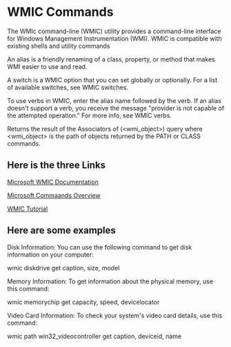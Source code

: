 # WMIC Commands
The WMIc command-line (WMIC) utility provides a command-line interface for Windows Management Instrumentation (WMI). WMIC is compatible with existing shells and utility commands

An alias is a friendly renaming of a class, property, or method that makes WMI easier to use and read. 

A switch is a WMIC option that you can set globally or optionally. For a list of available switches, see WMIC switches.

To use verbs in WMIC, enter the alias name followed by the verb. If an alias doesn't support a verb, you receive the message "provider is not capable of the attempted operation." For more info, see WMIC verbs.

Returns the result of the Associators of (<wmi_object>) query where <wmi_object> is the path of objects returned by the PATH or CLASS commands. 
 ## Here is the three Links

 [Microsoft WMIC Documentation](https://learn.microsoft.com/en-us/windows-server/administration/windows-commands/wmic)

 [Microsoft Commaands Overview](https://www.sciencedirect.com/topics/computer-science/wmic-command)

 [WMIC Tutorial](https://ss64.com/nt/wmic.html)

## Here are some examples

Disk Information: You can use the following command to get disk information on your computer:

wmic diskdrive get caption, size, model


Memory Information: To get information about the physical memory, use this command:

wmic memorychip get capacity, speed, devicelocator


Video Card Information: To check your system's video card details, use this command:

wmic path win32_videocontroller get caption, deviceid, name

